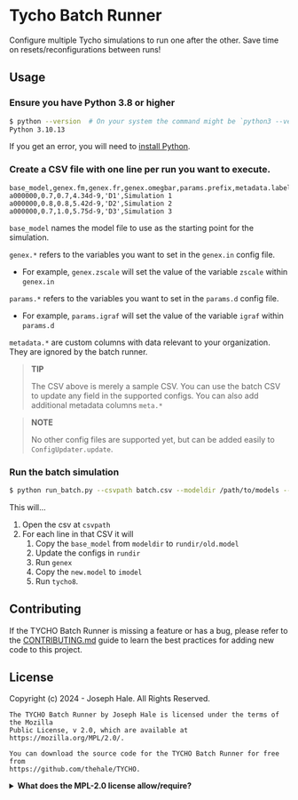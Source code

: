 # Tycho Batch Runner

Configure multiple Tycho simulations to run one after the other. Save time on resets/reconfigurations between runs!

## Usage

### Ensure you have Python 3.8 or higher

```bash
$ python --version  # On your system the command might be `python3 --version`
Python 3.10.13
```

If you get an error, you will need to [install Python](https://www.python.org/downloads/).

### Create a CSV file with one line per run you want to execute.

```csv
base_model,genex.fm,genex.fr,genex.omegbar,params.prefix,metadata.label
a000000,0.7,0.7,4.34d-9,'D1',Simulation 1
a000000,0.8,0.8,5.42d-9,'D2',Simulation 2
a000000,0.7,1.0,5.75d-9,'D3',Simulation 3
```

`base_model` names the model file to use as the starting point for the simulation.

`genex.*` refers to the variables you want to set in the `genex.in` config file.
 - For example, `genex.zscale` will set the value of the variable `zscale` within `genex.in`

`params.*` refers to the variables you want to set in the `params.d` config file.
 - For example, `params.igraf` will set the value of the variable `igraf` within `params.d`

`metadata.*` are custom columns with data relevant to your organization. They are ignored by the batch runner.

> **TIP**
>
> The CSV above is merely a sample CSV. You can use the batch CSV to update any field in the supported configs. You can also add additional metadata columns `meta.*`

> **NOTE**
> 
> No other config files are supported yet, but can be added easily to `ConfigUpdater.update`.

### Run the batch simulation

```bash
$ python run_batch.py --csvpath batch.csv --modeldir /path/to/models --rundir /path/to/rundir
```

This will...
 1. Open the csv at `csvpath`
 2. For each line in that CSV it will
    1. Copy the `base_model` from `modeldir` to `rundir/old.model`
    2. Update the configs in `rundir`
    3. Run `genex`
    4. Copy the `new.model` to `imodel`
    5. Run `tycho8`.

## Contributing

If the TYCHO Batch Runner is missing a feature or has a bug, please refer to the [CONTRIBUTING.md](./CONTRIBUTING.md) guide to learn the best practices for adding new code to this project.

## License

Copyright (c) 2024 - Joseph Hale. All Rights Reserved.

```
The TYCHO Batch Runner by Joseph Hale is licensed under the terms of the Mozilla
Public License, v 2.0, which are available at https://mozilla.org/MPL/2.0/.

You can download the source code for the TYCHO Batch Runner for free from
https://github.com/thehale/TYCHO.
```
<details>

<summary><b>What does the MPL-2.0 license allow/require?</b></summary>

### TL;DR

You can use files from this project in both open source and proprietary
applications, provided you include the above attribution. However, if
you modify any code in this project, or copy blocks of it into your own
code, you must publicly share the resulting files (note, not your whole
program) under the MPL-2.0. The best way to do this is via a Pull
Request back into this project.

If you have any other questions, you may also find Mozilla's [official
FAQ](https://www.mozilla.org/en-US/MPL/2.0/FAQ/) for the MPL-2.0 license
insightful.

If you dislike this license, you can contact me about negotiating a paid
contract with different terms.

**Disclaimer:** This TL;DR is just a summary. All legal questions
regarding usage of this project must be handled according to the
official terms specified in the `LICENSE` file.

### Why the MPL-2.0 license?

I believe that an open-source software license should ensure that code
can be used everywhere.

Strict copyleft licenses, like the GPL family of licenses, fail to
fulfill that vision because they only permit code to be used in other
GPL-licensed projects. Permissive licenses, like the MIT and Apache
licenses, allow code to be used everywhere but fail to prevent
proprietary or GPL-licensed projects from limiting access to any
improvements they make.

In contrast, the MPL-2.0 license allows code to be used in any software
project, while ensuring that any improvements remain available for
everyone.

</details>
